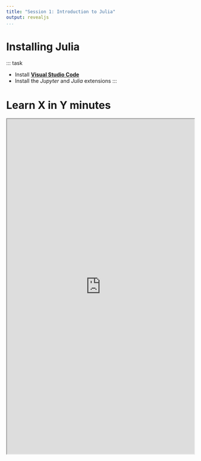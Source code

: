 ```yaml
---
title: "Session 1: Introduction to Julia"
output: revealjs
...
```


# Installing Julia

::: task
- Install [**Visual Studio Code**](https://code.visualstudio.com/download)
- Install the *Jupyter* and *Julia* extensions
:::

# Learn X in Y minutes

<iframe src="https://learnxinyminutes.com/docs/julia/" width="100%" height="900">

# Help and documentation {.row}

::: col

#### Getting help

Type `?`{.julia} to access help mode,
followed by the name of the function.

::: task
Read the help pages for `if`{.julia}, `while`{.julia}, and `for`{.julia}.
:::
:::

::: col

#### Installing a package

Type `]`{.julia} to enter the package REPL,
followed by `add PackageName`{.julia}.

~~~ julia
import Plots
Plots.plot(cos)

# Alternatively, though not recommended
using Plots
plot(cos)
~~~

:::

# Exercise {.row}

::: col
::: task
Euler showed that

$$\lim_{N \to \infty}\left(
-\ln N + \sum_{n = 1}^N \frac 1 n
\right) = \gamma.$$

Write a function
that returns an approximation of the Euler-Mascheroni constant $\gamma$
by evaluating the expression between brackets at a finite value of $N$.

~~~ julia
function euler_constant(N)
    # Your code comes here
end
~~~
:::

::: question
Does the summation order matter?
If so, how can we improve accuracy?
:::
:::

::: col
::: solution
~~~ julia
euler_constant(N) = -log(N) + sum(1 / n for n in 1:N)

# Better accuracy
euler_constant(N) = -log(N) + sum(1 / n for n in N:-1:1)

# With a for loop
function euler_constant(N)
    result = 0
    for n in N:-1:1
      result += 1 / n
    end
    -log(N) + result
end
~~~
:::
:::
